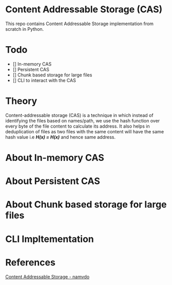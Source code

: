 # Content Addressable Storage (CAS)
This repo contains Content Addressable Storage implementation from scratch in Python.

# Todo
- [] In-memory CAS
- [] Persistent CAS
- [] Chunk based storage for large files
- [] CLI to interact with the CAS

# Theory
Content-addressable storage (CAS) is a technique in which instead of identifying the files based on names/path, we use the hash function over every byte of the file content to calculate its address. It also helps in deduplication of files as two files with the same content will have the same hash value i.e <b><i>H(x) = H(x)</i></b> and hence same address.

# About In-memory CAS


# About Persistent CAS

# About Chunk based storage for large files

# CLI Impltementation

# References
[Content Addressable Storage - namvdo](https://namvdo.ai/content-addressable-storage)